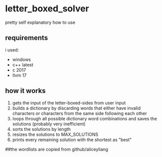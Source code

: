 # letter_boxed_solver
pretty self explanatory how to use

## requirements
i used:
- windows
- c++ latest
- c 2017
- llvm 17

## how it works
1. gets the input of the letter-boxed-sides from user input
2. builds a dictionary by discarding words that either have invalid characters or characters from the same side following each other
3. loops through all possible dictionary word combinations and saves the solutions (probably very inefficient)
4. sorts the solutions by length
5. resizes the solutions to MAX_SOLUTIONS
6. prints every remaining solution with the shortest as "best"

##the wordlists are copied from github/aliceyliang
